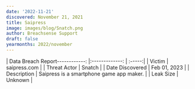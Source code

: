```yaml
---
date: '2022-11-21'
discovered: November 21, 2021
title: Saipress
image: images/blog/Snatch.png
author: Breachsense Support
draft: false
yearmonths: 2022/november
---
```


| Data Breach Report------------:     |:-------------:    | :-----:|
| Victim      | saipress.com      | 
| Threat Actor      | Snatch      | 
| Date Discovered      | Feb 01, 2023      | 
| Description      | Saipress is a smartphone game app maker.      | 
| Leak Size      | Unknown      | 

